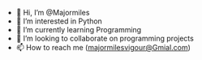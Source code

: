 - 👋 Hi, I’m @Majormiles
- 👀 I’m interested in Python
- 🌱 I’m currently learning Programming
- 💞️ I’m looking to collaborate on programming projects
- 📫 How to reach me (majormilesvigour@Gmial.com)

<!---
Majormiles/Majormiles is a ✨ special ✨ repository because its `README.md` (this file) appears on your GitHub profile.
You can click the Preview link to take a look at your changes.
--->
